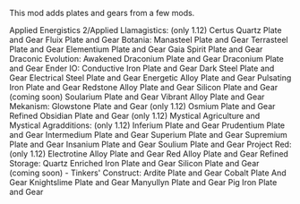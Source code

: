 This mod adds plates and gears from a few mods.

Applied Energistics 2/Applied Llamagistics: (only 1.12)
  Certus Quartz Plate and Gear
  Fluix Plate and Gear
Botania:
  Manasteel Plate and Gear
  Terrasteel Plate and Gear
  Elementium Plate and Gear
  Gaia Spirit Plate and Gear
Draconic Evolution:
  Awakened Draconium Plate and Gear
  Draconium Plate and Gear
Ender IO:
  Conductive Iron Plate and Gear
  Dark Steel Plate and Gear
  Electrical Steel Plate and Gear
  Energetic Alloy Plate and Gear
  Pulsating Iron Plate and Gear
  Redstone Alloy Plate and Gear
  Silicon Plate and Gear (coming soon)
  Soularium Plate and Gear
  Vibrant Alloy Plate and Gear
Mekanism:
  Glowstone Plate and Gear (only 1.12)
  Osmium Plate and Gear
  Refined Obsidian Plate and Gear (only 1.12)
Mystical Agriculture and Mystical Agradditions: (only 1.12)
  Inferium Plate and Gear
  Prudentium Plate and Gear
  Intermedium Plate and Gear
  Superium Plate and Gear
  Supremium Plate and Gear
  Insanium Plate and Gear
  Soulium Plate and Gear
Project Red: (only 1.12)
  Electrotine Alloy Plate and Gear
  Red Alloy Plate and Gear
Refined Storage:
Quartz Enriched Iron Plate and Gear
  Silicon Plate and Gear (coming soon) -
Tinkers' Construct:
  Ardite Plate and Gear
  Cobalt Plate And Gear
  Knightslime Plate and Gear
  Manyullyn Plate and Gear
  Pig Iron Plate and Gear
